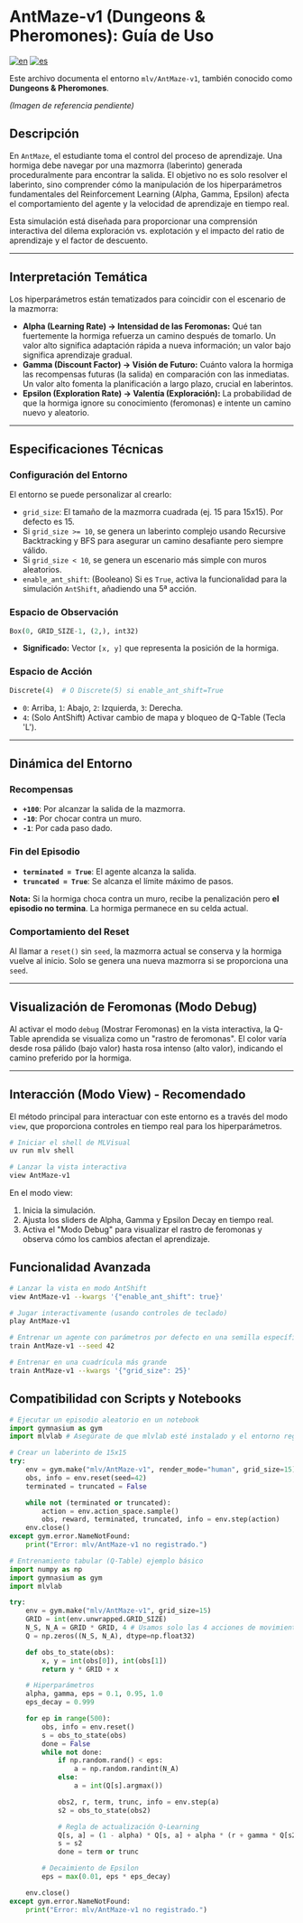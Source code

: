 # AntMaze-v1 (Dungeons & Pheromones): Guía de Uso

[![en](https://img.shields.io/badge/Lang-EN-lightgrey.svg)](./README.md)
[![es](https://img.shields.io/badge/Lang-ES-red.svg)](./README_es.md)

Este archivo documenta el entorno `mlv/AntMaze-v1`, también conocido como **Dungeons & Pheromones**.

<!-- <img src="../../../docs/ant_maze_v1/mode_view_es.jpg" alt="view mode" width="100%"> -->
*(Imagen de referencia pendiente)*

## Descripción

En `AntMaze`, el estudiante toma el control del proceso de aprendizaje. Una hormiga debe navegar por una mazmorra (laberinto) generada proceduralmente para encontrar la salida. El objetivo no es solo resolver el laberinto, sino comprender cómo la manipulación de los hiperparámetros fundamentales del Reinforcement Learning (Alpha, Gamma, Epsilon) afecta el comportamiento del agente y la velocidad de aprendizaje en tiempo real.

Esta simulación está diseñada para proporcionar una comprensión interactiva del dilema exploración vs. explotación y el impacto del ratio de aprendizaje y el factor de descuento.

---

## Interpretación Temática

Los hiperparámetros están tematizados para coincidir con el escenario de la mazmorra:

*   **Alpha (Learning Rate) → Intensidad de las Feromonas:** Qué tan fuertemente la hormiga refuerza un camino después de tomarlo. Un valor alto significa adaptación rápida a nueva información; un valor bajo significa aprendizaje gradual.
*   **Gamma (Discount Factor) → Visión de Futuro:** Cuánto valora la hormiga las recompensas futuras (la salida) en comparación con las inmediatas. Un valor alto fomenta la planificación a largo plazo, crucial en laberintos.
*   **Epsilon (Exploration Rate) → Valentía (Exploración):** La probabilidad de que la hormiga ignore su conocimiento (feromonas) e intente un camino nuevo y aleatorio.

---

## Especificaciones Técnicas

### Configuración del Entorno

El entorno se puede personalizar al crearlo:

*   `grid_size`: El tamaño de la mazmorra cuadrada (ej. 15 para 15x15). Por defecto es 15.
*   Si `grid_size >= 10`, se genera un laberinto complejo usando Recursive Backtracking y BFS para asegurar un camino desafiante pero siempre válido.
*   Si `grid_size < 10`, se genera un escenario más simple con muros aleatorios.
*   `enable_ant_shift`: (Booleano) Si es `True`, activa la funcionalidad para la simulación `AntShift`, añadiendo una 5ª acción.

### Espacio de Observación

```python
Box(0, GRID_SIZE-1, (2,), int32)
```

*   **Significado:** Vector `[x, y]` que representa la posición de la hormiga.

### Espacio de Acción

```python
Discrete(4)  # O Discrete(5) si enable_ant_shift=True
```

*   `0`: Arriba, `1`: Abajo, `2`: Izquierda, `3`: Derecha.
*   `4`: (Solo AntShift) Activar cambio de mapa y bloqueo de Q-Table (Tecla 'L').

---

## Dinámica del Entorno

### Recompensas

*   **`+100`**: Por alcanzar la salida de la mazmorra.
*   **`-10`**: Por chocar contra un muro.
*   **`-1`**: Por cada paso dado.

### Fin del Episodio

*   **`terminated = True`**: El agente alcanza la salida.
*   **`truncated = True`**: Se alcanza el límite máximo de pasos.

**Nota:** Si la hormiga choca contra un muro, recibe la penalización pero **el episodio no termina**. La hormiga permanece en su celda actual.

### Comportamiento del Reset

Al llamar a `reset()` sin `seed`, la mazmorra actual se conserva y la hormiga vuelve al inicio. Solo se genera una nueva mazmorra si se proporciona una `seed`.

---

## Visualización de Feromonas (Modo Debug)

Al activar el modo `debug` (Mostrar Feromonas) en la vista interactiva, la Q-Table aprendida se visualiza como un "rastro de feromonas". El color varía desde rosa pálido (bajo valor) hasta rosa intenso (alto valor), indicando el camino preferido por la hormiga.

---

## Interacción (Modo View) - Recomendado

El método principal para interactuar con este entorno es a través del modo `view`, que proporciona controles en tiempo real para los hiperparámetros.

```bash
# Iniciar el shell de MLVisual
uv run mlv shell

# Lanzar la vista interactiva
view AntMaze-v1
```

En el modo view:

1. Inicia la simulación.
2. Ajusta los sliders de Alpha, Gamma y Epsilon Decay en tiempo real.
3. Activa el "Modo Debug" para visualizar el rastro de feromonas y observa cómo los cambios afectan el aprendizaje.
    
## Funcionalidad Avanzada

```bash
# Lanzar la vista en modo AntShift
view AntMaze-v1 --kwargs '{"enable_ant_shift": true}'
```

```bash
# Jugar interactivamente (usando controles de teclado)
play AntMaze-v1

# Entrenar un agente con parámetros por defecto en una semilla específica
train AntMaze-v1 --seed 42

# Entrenar en una cuadrícula más grande
train AntMaze-v1 --kwargs '{"grid_size": 25}'
```

## Compatibilidad con Scripts y Notebooks

```python
# Ejecutar un episodio aleatorio en un notebook
import gymnasium as gym
import mlvlab # Asegúrate de que mlvlab esté instalado y el entorno registrado

# Crear un laberinto de 15x15
try:
    env = gym.make("mlv/AntMaze-v1", render_mode="human", grid_size=15)
    obs, info = env.reset(seed=42)
    terminated = truncated = False

    while not (terminated or truncated):
        action = env.action_space.sample()
        obs, reward, terminated, truncated, info = env.step(action)
    env.close()
except gym.error.NameNotFound:
    print("Error: mlv/AntMaze-v1 no registrado.")
```

```python
# Entrenamiento tabular (Q-Table) ejemplo básico
import numpy as np
import gymnasium as gym
import mlvlab

try:
    env = gym.make("mlv/AntMaze-v1", grid_size=15)
    GRID = int(env.unwrapped.GRID_SIZE)
    N_S, N_A = GRID * GRID, 4 # Usamos solo las 4 acciones de movimiento para aprender
    Q = np.zeros((N_S, N_A), dtype=np.float32)

    def obs_to_state(obs):
        x, y = int(obs[0]), int(obs[1])
        return y * GRID + x

    # Hiperparámetros
    alpha, gamma, eps = 0.1, 0.95, 1.0
    eps_decay = 0.999

    for ep in range(500):
        obs, info = env.reset()
        s = obs_to_state(obs)
        done = False
        while not done:
            if np.random.rand() < eps:
                a = np.random.randint(N_A)
            else:
                a = int(Q[s].argmax())

            obs2, r, term, trunc, info = env.step(a)
            s2 = obs_to_state(obs2)

            # Regla de actualización Q-Learning
            Q[s, a] = (1 - alpha) * Q[s, a] + alpha * (r + gamma * Q[s2].max())
            s = s2
            done = term or trunc

        # Decaimiento de Epsilon
        eps = max(0.01, eps * eps_decay)

    env.close()
except gym.error.NameNotFound:
    print("Error: mlv/AntMaze-v1 no registrado.")
```
